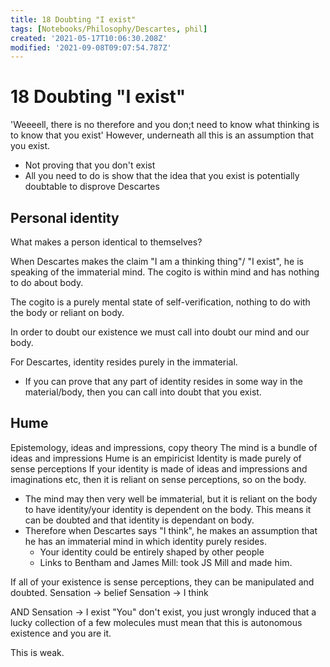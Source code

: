 ```yaml
---
title: 18 Doubting "I exist"
tags: [Notebooks/Philosophy/Descartes, phil]
created: '2021-05-17T10:06:30.208Z'
modified: '2021-09-08T09:07:54.787Z'
---
```


# 18 Doubting "I exist"
'Weeeell, there is no therefore and you don;t need to know what thinking is to know that you exist'
However, underneath all this is an assumption that you exist.

- Not proving that you don't exist
- All you need to do is show that the idea that you exist is potentially doubtable to disprove Descartes

## Personal identity
What makes a person identical to themselves?

When Descartes makes the claim "I am a thinking thing"/ "I exist", he is speaking of the immaterial mind. The cogito is within mind and has nothing to do about body.

The cogito is a purely mental state of self-verification, nothing to do with the body or reliant on body.


In order to doubt our existence we must call into doubt our mind and our body.

For Descartes, identity resides purely in the immaterial.
- If you can prove that any part of identity resides in some way in the material/body, then you can call into doubt that you exist.

## Hume
Epistemology, ideas and impressions, copy theory
The mind is a bundle of ideas and impressions
Hume is an empiricist
Identity is made purely of sense perceptions
If your identity is made of ideas and impressions and imaginations etc, then it is reliant on sense perceptions, so on the body.
- The mind may then very well be immaterial, but it is reliant on the body to have identity/your identity is dependent on the body. This means it can be doubted and that identity is dependant on body.
- Therefore when Descartes says "I think", he makes an assumption that he has an immaterial mind in which identity purely 
resides.
  - Your identity could be entirely shaped by other people
  - Links to Bentham and James Mill: took JS Mill and made him.

If all of your existence is sense perceptions, they can be manipulated and doubted.
Sensation -> belief
Sensation -> I think

AND
Sensation -> I exist
"You" don't exist, you just wrongly induced that a lucky collection of a few molecules must mean that this is autonomous existence and you are it.



This is weak.
